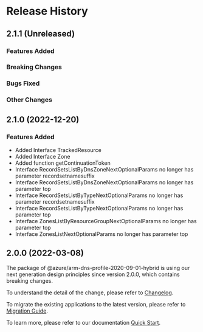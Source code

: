 # Release History

## 2.1.1 (Unreleased)

### Features Added

### Breaking Changes

### Bugs Fixed

### Other Changes

## 2.1.0 (2022-12-20)
    
### Features Added

  - Added Interface TrackedResource
  - Added Interface Zone
  - Added function getContinuationToken
  - Interface RecordSetsListByDnsZoneNextOptionalParams no longer has parameter recordsetnamesuffix
  - Interface RecordSetsListByDnsZoneNextOptionalParams no longer has parameter top
  - Interface RecordSetsListByTypeNextOptionalParams no longer has parameter recordsetnamesuffix
  - Interface RecordSetsListByTypeNextOptionalParams no longer has parameter top
  - Interface ZonesListByResourceGroupNextOptionalParams no longer has parameter top
  - Interface ZonesListNextOptionalParams no longer has parameter top
    
    
## 2.0.0 (2022-03-08)

The package of @azure/arm-dns-profile-2020-09-01-hybrid is using our next generation design principles since version 2.0.0, which contains breaking changes.

To understand the detail of the change, please refer to [Changelog](https://aka.ms/js-track2-changelog).

To migrate the existing applications to the latest version, please refer to [Migration Guide](https://aka.ms/js-track2-migration-guide).

To learn more, please refer to our documentation [Quick Start](https://aka.ms/azsdk/js/mgmt/quickstart ).
